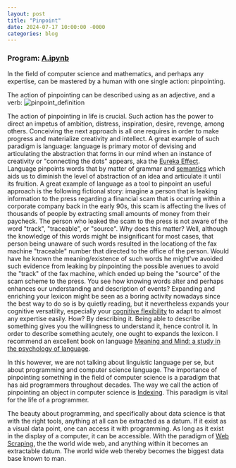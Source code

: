```yaml
---
layout: post
title: "Pinpoint"
date: 2024-07-17 10:00:00 -0000
categories: blog
---
```


### Program: [A.ipynb](https://github.com/DamiamAlfaro/Earth-Prototypes/blob/main/Europe/Text_Strings/A.ipynb)

In the field of computer science and mathematics, and perhaps any expertise, can be mastered by a human with one single action: pinpointing.

The action of pinpointing can be described using as an adjective, and a verb:
![pinpoint_definition](https://github.com/user-attachments/assets/6e2032d2-9d79-4a44-91b4-d3d6fe53e7c9)

The action of pinpointing in life is crucial. Such action has the power to direct an impetus of ambition, distress, inspiration,
desire, revenge, among others. Conceiving the next approach is all one requires in order to make progress and materialize creativity and
intellect. A great example of such paradigm is language: language is primary motor of devising and articulating the abstraction that forms in our mind
when an instance of creativity or "connecting the dots" appears, aka the [Eureka Effect](https://en.wikipedia.org/wiki/Eureka_effect). Language pinpoints
words that by matter of grammar and [semantics](https://en.wikipedia.org/wiki/Semantics) which aids us to diminish the level of abstraction of an idea
and articulate it until its fruition. A great example of language as a tool to pinpoint an useful approach is the following fictional story: imagine a person that is leaking information to the press
regarding a financial scam that is ocurring within a corporate company back in the early 90s, this scam is affecting the lives of thousands of people by extracting small amounts of money from
their paycheck. The person who leaked the scam to the press is not aware of the word "track", "traceable", or "source". Why does this matter? Well, although the knowledge of this words might be insignificant for most
cases, that person being unaware of such words resulted in the locationg of the fax machine "traceable" number that directed to the office of the person. Would have he known the meaning/existence of such words he might've avoided such evidence from leaking by pinpointing the possible avenues to avoid the "track" of the fax machine, which ended up being the "source" of the scam scheme to the press. You see how knowing words alter and perhaps enhances our understanding and description of events? Expanding and enriching your lexicon might be seen as a boring activity nowadays since the best way to do so is by quietly reading, but it nevertheless expands your cognitive versatility, especially your [cognitive flexibility](https://en.wikipedia.org/wiki/Cognitive_flexibility) to adapt to almost any expertise easily. How? By describing it. Being able to describe something gives you the willingness to understand it, hence control it. In order to describe something acutely, one ought to expands the lexicon.
I recommend an excellent book on language [Meaning and Mind: a study in the psychology of language](https://www.amazon.com/Meaning-Mind-Study-Psychology-Language/dp/B00113B8FQ).

In this however, we are not talking about linguistic language per se, but about programming and computer science language. The importance of pinpointing something
in the field of computer science is a paradigm that has aid programmers throughout decades. The way we call the action of pinpointing an object in computer science is
[Indexing](https://pandas.pydata.org/docs/user_guide/indexing.html). This paradigm is vital for the life of a programmer. 

The beauty about programming, and specifically about data science is that with the right tools, anything at all can be extracted as a datum. 
If it exist as a visual data point, one can access it with programming. As long as it exist in the display of a computer, it can be accessible. With the paradigm of [Web Scraping](https://en.wikipedia.org/wiki/Web_scraping), the the world wide web, and anything within it becomes an extractable datum. The world wide web thereby becomes the biggest data base known to man.
